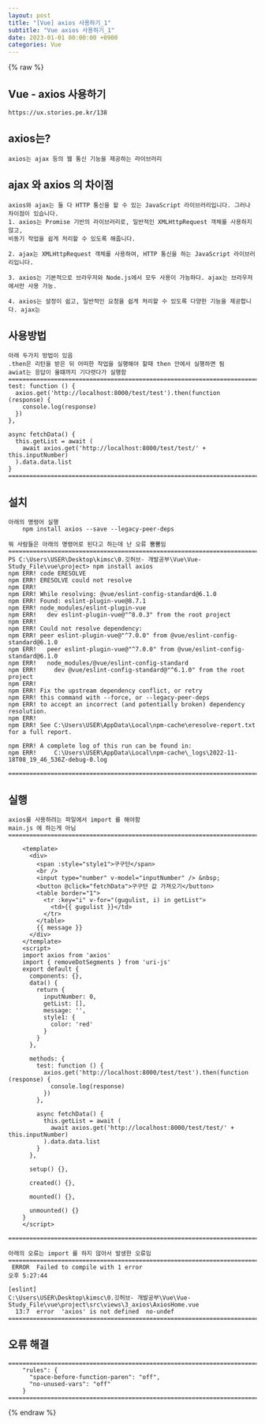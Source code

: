 ```yaml
---  
layout: post  
title: "[Vue] axios 사용하기_1"  
subtitle: "Vue axios 사용하기_1"  
date: 2023-01-01 00:00:00 +0900  
categories: Vue  
---  
```

{% raw %}  
## Vue - axios 사용하기  
	https://ux.stories.pe.kr/138  
  
## axios는?  
	axios는 ajax 등의 웹 통신 기능을 제공하는 라이브러리  
  
## ajax 와 axios 의 차이점  
  
	axios와 ajax는 둘 다 HTTP 통신을 할 수 있는 JavaScript 라이브러리입니다. 그러나 차이점이 있습니다.  
	1. axios는 Promise 기반의 라이브러리로, 일반적인 XMLHttpRequest 객체를 사용하지 않고,  
	비동기 작업을 쉽게 처리할 수 있도록 해줍니다.  
  
	2. ajax는 XMLHttpRequest 객체를 사용하여, HTTP 통신을 하는 JavaScript 라이브러리입니다.  
  
	3. axios는 기본적으로 브라우저와 Node.js에서 모두 사용이 가능하다. ajax는 브라우저에서만 사용 가능.  
  
	4. axios는 설정이 쉽고, 일반적인 요청을 쉽게 처리할 수 있도록 다양한 기능을 제공합니다. ajax는  
  
## 사용방법  
	아래 두가지 방법이 있음  
	.then은 리턴을 받은 뒤 어떠한 작업을 실행해야 할때 then 안에서 실행하면 됨  
	awiat는 응답이 올떄까지 기다렷다가 실행함  
	=================================================================================================================  
    test: function () {  
      axios.get('http://localhost:8000/test/test').then(function (response) {  
        console.log(response)  
      })  
    },  
  
    async fetchData() {  
      this.getList = await (  
        await axios.get('http://localhost:8000/test/test/' + this.inputNumber)  
      ).data.data.list  
    }  
	=================================================================================================================  
  
## 설치  
  
	아래의 명령어 실행  
		npm install axios --save --legacy-peer-deps  
  
	뭐 사람들은 아래의 명령어로 된다고 하는데 난 오류 뿜뿜임  
	=================================================================================================================  
	PS C:\Users\USER\Desktop\kimsc\0.깃허브- 개발공부\Vue\Vue-Study_File\vue\project> npm install axios  
	npm ERR! code ERESOLVE  
	npm ERR! ERESOLVE could not resolve  
	npm ERR!  
	npm ERR! While resolving: @vue/eslint-config-standard@6.1.0  
	npm ERR! Found: eslint-plugin-vue@8.7.1  
	npm ERR! node_modules/eslint-plugin-vue  
	npm ERR!   dev eslint-plugin-vue@"^8.0.3" from the root project  
	npm ERR!  
	npm ERR! Could not resolve dependency:  
	npm ERR! peer eslint-plugin-vue@"^7.0.0" from @vue/eslint-config-standard@6.1.0  
	npm ERR!   peer eslint-plugin-vue@"^7.0.0" from @vue/eslint-config-standard@6.1.0  
	npm ERR!   node_modules/@vue/eslint-config-standard  
	npm ERR!     dev @vue/eslint-config-standard@"^6.1.0" from the root project  
	npm ERR!  
	npm ERR! Fix the upstream dependency conflict, or retry  
	npm ERR! this command with --force, or --legacy-peer-deps  
	npm ERR! to accept an incorrect (and potentially broken) dependency resolution.  
	npm ERR!  
	npm ERR! See C:\Users\USER\AppData\Local\npm-cache\eresolve-report.txt for a full report.  
  
	npm ERR! A complete log of this run can be found in:  
	npm ERR!     C:\Users\USER\AppData\Local\npm-cache\_logs\2022-11-18T08_19_46_536Z-debug-0.log  
  
	=================================================================================================================  
  
## 실행  
  
	axios를 사용하려는 파일에서 import 를 해야함  
	main.js 에 하는게 아님  
	=================================================================================================================  
  
		<template>  
		  <div>  
			<span :style="style1">구구단</span>  
			<br />  
			<input type="number" v-model="inputNumber" /> &nbsp;  
			<button @click="fetchData">구구단 값 가져오기</button>  
			<table border="1">  
			  <tr :key="i" v-for="(gugulist, i) in getList">  
				<td>{{ gugulist }}</td>  
			  </tr>  
			</table>  
			{{ message }}  
		  </div>  
		</template>  
		<script>  
		import axios from 'axios'  
		import { removeDotSegments } from 'uri-js'  
		export default {  
		  components: {},  
		  data() {  
			return {  
			  inputNumber: 0,  
			  getList: [],  
			  message: '',  
			  style1: {  
				color: 'red'  
			  }  
			}  
		  },  
  
		  methods: {  
			test: function () {  
			  axios.get('http://localhost:8000/test/test').then(function (response) {  
				console.log(response)  
			  })  
			},  
  
			async fetchData() {  
			  this.getList = await (  
				await axios.get('http://localhost:8000/test/test/' + this.inputNumber)  
			  ).data.data.list  
			}  
		  },  
  
		  setup() {},  
  
		  created() {},  
  
		  mounted() {},  
  
		  unmounted() {}  
		}  
		</script>  
  
	=================================================================================================================  
  
	아래의 오류는 import 를 하지 않아서 발생한 오류임  
	=================================================================================================================  
	 ERROR  Failed to compile with 1 error                                                                                                                                  오후 5:27:44  
  
	[eslint]  
	C:\Users\USER\Desktop\kimsc\0.깃허브- 개발공부\Vue\Vue-Study_File\vue\project\src\views\3_axios\AxiosHome.vue  
	  13:7  error  'axios' is not defined  no-undef  
	=================================================================================================================  
  
## 오류 해결  
	=================================================================================================================  
		"rules": {  
		  "space-before-function-paren": "off",  
		  "no-unused-vars": "off"  
		}  
	=================================================================================================================  
  
{% endraw %}